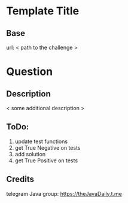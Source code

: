 # Template Title
## Base
url: < path to the challenge >

# Question
## Description
< some additional description >

## ToDo:
1. update test functions
2. get True Negative on tests
3. add solution
4. get True Positive on tests

## Credits
telegram Java group: https://theJavaDaily.t.me
